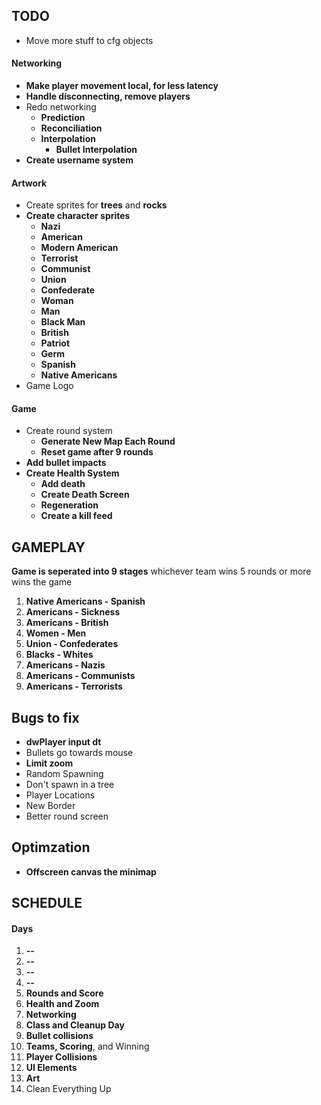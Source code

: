 ## TODO

* Move more stuff to cfg objects

#### Networking
* **Make player movement local, for less latency**
* **Handle disconnecting, remove players**
* Redo networking
  * **Prediction**
  * **Reconciliation**
  * **Interpolation**
    * **Bullet Interpolation**
* **Create username system**

#### Artwork
* Create sprites for **trees** and **rocks**
* **Create character sprites**
  * **Nazi**
  * **American**
  * **Modern American**
  * **Terrorist**
  * **Communist**
  * **Union**
  * **Confederate**
  * **Woman**
  * **Man**
  * **Black Man**
  * **British**
  * **Patriot**
  * **Germ**
  * **Spanish**
  * **Native Americans**
* Game Logo

#### Game
* Create round system
  * **Generate New Map Each Round**
  * **Reset game after 9 rounds**
* **Add bullet impacts**
* **Create Health System**
  * **Add death**
  * **Create Death Screen**
  * **Regeneration**
  * **Create a kill feed**



## GAMEPLAY

**Game is seperated into 9 stages** whichever team wins 5 rounds or more wins the game
1. **Native Americans - Spanish**
2. **Americans - Sickness**
3. **Americans - British**
4. **Women - Men**
5. **Union - Confederates**
6. **Blacks - Whites**
7. **Americans - Nazis**
8. **Americans - Communists**
9. **Americans - Terrorists**

## Bugs to fix

* **dwPlayer input dt**
* Bullets go towards mouse
* **Limit zoom**
* Random Spawning
* Don't spawn in a tree
* Player Locations
* New Border
* Better round screen


## Optimzation

* **Offscreen canvas the minimap**


## SCHEDULE

#### Days
1. **--**
2. **--**
3. **--**
4. **--**
5. **Rounds and Score**
6. **Health and Zoom**
7. **Networking**
8. **Class and Cleanup Day**
9. **Bullet collisions**
10. **Teams, Scoring**, and Winning
11. **Player Collisions**
12. **UI Elements**
13. **Art**
14. Clean Everything Up
